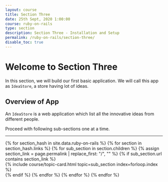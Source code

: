 ```yaml
---
layout: course
title: Section Three
date: 25th Sept, 2020 1:00:00
course: ruby-on-rails
type: section
description: Section Three - Installation and Setup
permalink: /ruby-on-rails/section-three/
disable_toc: true
---
```


# Welcome to Section Three

In this section, we will build our first basic application. We will call this app as `IdeaStore`, a store having lot of ideas.

## Overview of App

An `IdeaStore` is a web application which list all the innovative ideas from different people.

Proceed with following sub-sections one at a time.

<div class="section-index">
  <hr class="panel-line">

  <div class="container-fluid">
    <div class="row">
    {% for section_hash in site.data.ruby-on-rails %}
      {% for section in section_hash.links %}
        {% for sub_section in section.children %}
          {% assign section_link = page.permalink | replace_first: "/", "" %}
          {% if sub_section.url contains section_link %}
            <div class="col-md-6">
              {% include course/topic-card.html
                          topic=sub_section index=forloop.index %}
            </div>
          {% endif %}
        {% endfor %}
      {% endfor %}
    {% endfor %}
    </div>
  </div>
</div>
